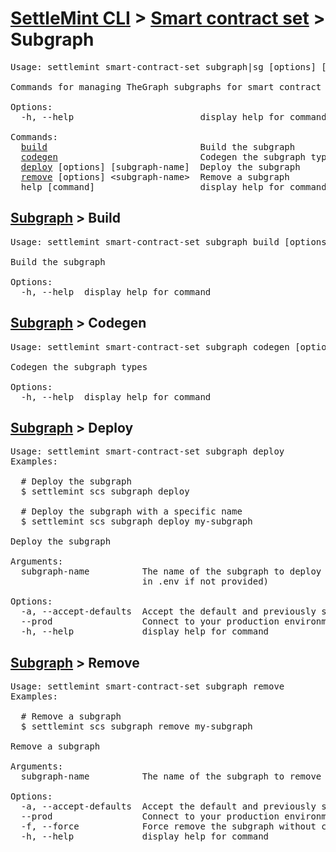 <h1 id="home"><a href="../../settlemint.md">SettleMint CLI</a> > <a href="../smart-contract-set.md">Smart contract set</a> > Subgraph</h1>

<pre>Usage: settlemint smart-contract-set subgraph|sg [options] [command]

Commands for managing TheGraph subgraphs for smart contract indexing

Options:
  -h, --help                        display help for command

Commands:
  <a href="#subgraph-build">build</a>                             Build the subgraph
  <a href="#subgraph-codegen">codegen</a>                           Codegen the subgraph types
  <a href="#subgraph-deploy">deploy</a> [options] [subgraph-name]  Deploy the subgraph
  <a href="#subgraph-remove">remove</a> [options] &lt;subgraph-name&gt;  Remove a subgraph
  help [command]                    display help for command
</pre>

<h2 id="subgraph-build"><a href="#home">Subgraph</a> > Build</h2>

<pre>Usage: settlemint smart-contract-set subgraph build [options]

Build the subgraph

Options:
  -h, --help  display help for command
</pre>

<h2 id="subgraph-codegen"><a href="#home">Subgraph</a> > Codegen</h2>

<pre>Usage: settlemint smart-contract-set subgraph codegen [options]

Codegen the subgraph types

Options:
  -h, --help  display help for command
</pre>

<h2 id="subgraph-deploy"><a href="#home">Subgraph</a> > Deploy</h2>

<pre>Usage: settlemint smart-contract-set subgraph deploy 
Examples:

  # Deploy the subgraph
  $ settlemint scs subgraph deploy

  # Deploy the subgraph with a specific name
  $ settlemint scs subgraph deploy my-subgraph

Deploy the subgraph

Arguments:
  subgraph-name          The name of the subgraph to deploy (defaults to value
                         in .env if not provided)

Options:
  -a, --accept-defaults  Accept the default and previously set values
  --prod                 Connect to your production environment
  -h, --help             display help for command
</pre>

<h2 id="subgraph-remove"><a href="#home">Subgraph</a> > Remove</h2>

<pre>Usage: settlemint smart-contract-set subgraph remove 
Examples:

  # Remove a subgraph
  $ settlemint scs subgraph remove my-subgraph

Remove a subgraph

Arguments:
  subgraph-name          The name of the subgraph to remove

Options:
  -a, --accept-defaults  Accept the default and previously set values
  --prod                 Connect to your production environment
  -f, --force            Force remove the subgraph without confirmation
  -h, --help             display help for command
</pre>

